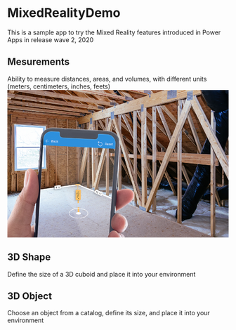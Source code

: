 # MixedRealityDemo
This is a sample app to try the Mixed Reality features introduced in Power Apps in release wave 2, 2020


## Mesurements
Ability to measure distances, areas, and volumes, with different units (meters, centimeters, inches, feets)
![Mesurement Photo](https://raw.githubusercontent.com/Nicokirr/MixedRealityDemo/main/MeasurmentsFull.png)

## 3D Shape
Define the size of a 3D cuboid and place it into your environment

## 3D Object
Choose an object from a catalog, define its size, and place it into your environment
